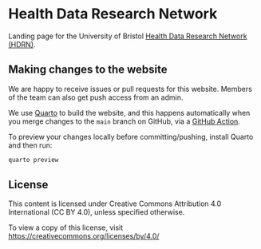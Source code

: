 # Health Data Research Network

Landing page for the University of Bristol [Health Data Research Network (HDRN)](https://hdrnet.github.io/).

## Making changes to the website

We are happy to receive issues or pull requests for this website.
Members of the team can also get push access from an admin.

We use [Quarto](https://quarto.org/) to build the website, and this happens automatically when you merge changes to the `main` branch on GitHub, via a [GitHub Action](https://github.com/Bristol-Training/bristol-training.github.io/blob/main/.github/workflows/publish-page.yaml).

To preview your changes locally before committing/pushing, install Quarto and then run:

```bash
quarto preview
```

## License

This content is licensed under Creative Commons Attribution 4.0 International (CC BY 4.0), unless specified otherwise.

To view a copy of this license, visit https://creativecommons.org/licenses/by/4.0/
